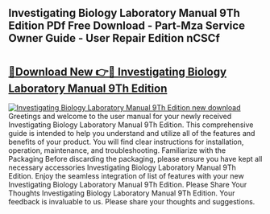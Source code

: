 ## Investigating Biology Laboratory Manual 9Th Edition PDf Free Download - Part-Mza Service Owner Guide - User Repair Edition nCSCf

# <h2><a href="http://bc3089.oget.top/?id=Investigating+Biology+Laboratory+Manual+9Th+Edition">🔗Download New 👉🔴 Investigating Biology Laboratory Manual 9Th Edition</a></h2>

[![Investigating Biology Laboratory Manual 9Th Edition new download](https://i.imgur.com/5g1atiW.png)](http://bc3089.oget.top/?id=Investigating+Biology+Laboratory+Manual+9Th+Edition)
Greetings and welcome to the user manual for your newly received Investigating Biology Laboratory Manual 9Th Edition. This comprehensive guide is intended to help you understand and utilize all of the features and benefits of your product. You will find clear instructions for installation, operation, maintenance, and troubleshooting. Familiarize with the Packaging Before discarding the packaging, please ensure you have kept all necessary accessories Investigating Biology Laboratory Manual 9Th Edition. Enjoy the seamless integration of list of features with your new Investigating Biology Laboratory Manual 9Th Edition. Please Share Your Thoughts Investigating Biology Laboratory Manual 9Th Edition. Your feedback is invaluable to us. Please share your thoughts and suggestions.
